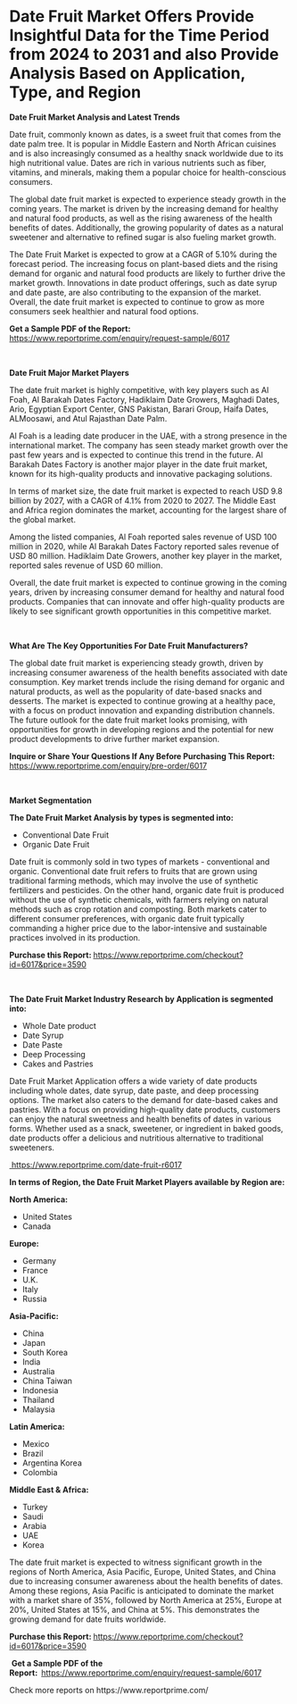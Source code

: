 <p><h1>Date Fruit Market Offers Provide Insightful Data for the Time Period from 2024 to 2031 and also Provide Analysis Based on Application, Type, and Region</h1></p><p><strong>Date Fruit Market Analysis and Latest Trends</strong></p>
<p><p>Date fruit, commonly known as dates, is a sweet fruit that comes from the date palm tree. It is popular in Middle Eastern and North African cuisines and is also increasingly consumed as a healthy snack worldwide due to its high nutritional value. Dates are rich in various nutrients such as fiber, vitamins, and minerals, making them a popular choice for health-conscious consumers.</p><p>The global date fruit market is expected to experience steady growth in the coming years. The market is driven by the increasing demand for healthy and natural food products, as well as the rising awareness of the health benefits of dates. Additionally, the growing popularity of dates as a natural sweetener and alternative to refined sugar is also fueling market growth.</p><p>The Date Fruit Market is expected to grow at a CAGR of 5.10% during the forecast period. The increasing focus on plant-based diets and the rising demand for organic and natural food products are likely to further drive the market growth. Innovations in date product offerings, such as date syrup and date paste, are also contributing to the expansion of the market. Overall, the date fruit market is expected to continue to grow as more consumers seek healthier and natural food options.</p></p>
<p><strong>Get a Sample PDF of the Report:&nbsp;</strong> <a href="https://www.reportprime.com/enquiry/request-sample/6017">https://www.reportprime.com/enquiry/request-sample/6017</a></p>
<p>&nbsp;</p>
<p><strong>Date Fruit Major Market Players</strong></p>
<p><p>The date fruit market is highly competitive, with key players such as Al Foah, Al Barakah Dates Factory, Hadiklaim Date Growers, Maghadi Dates, Ario, Egyptian Export Center, GNS Pakistan, Barari Group, Haifa Dates, ALMoosawi, and Atul Rajasthan Date Palm.</p><p>Al Foah is a leading date producer in the UAE, with a strong presence in the international market. The company has seen steady market growth over the past few years and is expected to continue this trend in the future. Al Barakah Dates Factory is another major player in the date fruit market, known for its high-quality products and innovative packaging solutions.</p><p>In terms of market size, the date fruit market is expected to reach USD 9.8 billion by 2027, with a CAGR of 4.1% from 2020 to 2027. The Middle East and Africa region dominates the market, accounting for the largest share of the global market.</p><p>Among the listed companies, Al Foah reported sales revenue of USD 100 million in 2020, while Al Barakah Dates Factory reported sales revenue of USD 80 million. Hadiklaim Date Growers, another key player in the market, reported sales revenue of USD 60 million.</p><p>Overall, the date fruit market is expected to continue growing in the coming years, driven by increasing consumer demand for healthy and natural food products. Companies that can innovate and offer high-quality products are likely to see significant growth opportunities in this competitive market.</p></p>
<p>&nbsp;</p>
<p><strong>What Are The Key Opportunities For Date Fruit Manufacturers?</strong></p>
<p><p>The global date fruit market is experiencing steady growth, driven by increasing consumer awareness of the health benefits associated with date consumption. Key market trends include the rising demand for organic and natural products, as well as the popularity of date-based snacks and desserts. The market is expected to continue growing at a healthy pace, with a focus on product innovation and expanding distribution channels. The future outlook for the date fruit market looks promising, with opportunities for growth in developing regions and the potential for new product developments to drive further market expansion.</p></p>
<p><strong>Inquire or Share Your Questions If Any Before Purchasing This Report:</strong> <a href="https://www.reportprime.com/enquiry/pre-order/6017">https://www.reportprime.com/enquiry/pre-order/6017</a></p>
<p>&nbsp;</p>
<p><strong>Market Segmentation</strong></p>
<p><strong>The Date Fruit Market Analysis by types is segmented into:</strong></p>
<p><ul><li>Conventional Date Fruit</li><li>Organic Date Fruit</li></ul></p>
<p><p>Date fruit is commonly sold in two types of markets - conventional and organic. Conventional date fruit refers to fruits that are grown using traditional farming methods, which may involve the use of synthetic fertilizers and pesticides. On the other hand, organic date fruit is produced without the use of synthetic chemicals, with farmers relying on natural methods such as crop rotation and composting. Both markets cater to different consumer preferences, with organic date fruit typically commanding a higher price due to the labor-intensive and sustainable practices involved in its production.</p></p>
<p><strong>Purchase this Report:&nbsp;</strong><a href="https://www.reportprime.com/checkout?id=6017&price=3590">https://www.reportprime.com/checkout?id=6017&price=3590</a></p>
<p>&nbsp;</p>
<p><strong>The Date Fruit Market Industry Research by Application is segmented into:</strong></p>
<p><ul><li>Whole Date product</li><li>Date Syrup</li><li>Date Paste</li><li>Deep Processing</li><li>Cakes and Pastries</li></ul></p>
<p><p>Date Fruit Market Application offers a wide variety of date products including whole dates, date syrup, date paste, and deep processing options. The market also caters to the demand for date-based cakes and pastries. With a focus on providing high-quality date products, customers can enjoy the natural sweetness and health benefits of dates in various forms. Whether used as a snack, sweetener, or ingredient in baked goods, date products offer a delicious and nutritious alternative to traditional sweeteners.</p></p>
<p><a href="https://www.reportprime.com/date-fruit-r6017">&nbsp;https://www.reportprime.com/date-fruit-r6017</a></p>
<p><strong>In terms of Region, the Date Fruit Market Players available by Region are:</strong></p>
<p>
    <p> <strong> North America: </strong>
        <ul>
            <li>United States</li>
            <li>Canada</li>
        </ul>
        </p> 
    <p> <strong> Europe: </strong>
        <ul>
            <li>Germany</li>
            <li>France</li>
            <li>U.K.</li>
            <li>Italy</li>
            <li>Russia</li>
        </ul>
        </p> 
    <p> <strong> Asia-Pacific: </strong>
        <ul>
            <li>China</li>
            <li>Japan</li>
            <li>South Korea</li>
            <li>India</li>
            <li>Australia</li>
            <li>China Taiwan</li>
            <li>Indonesia</li>
            <li>Thailand</li>
            <li>Malaysia</li>
        </ul>
        </p> 
    <p> <strong> Latin America: </strong>
        <ul>
            <li>Mexico</li>
            <li>Brazil</li>
            <li>Argentina Korea</li>
            <li>Colombia</li>
        </ul>
        </p> 
    <p> <strong> Middle East & Africa: </strong>
        <ul>
            <li>Turkey</li>
            <li>Saudi</li>
            <li>Arabia</li>
            <li>UAE</li>
            <li>Korea</li>
        </ul>
    </p>
    </p>
<p><p>The date fruit market is expected to witness significant growth in the regions of North America, Asia Pacific, Europe, United States, and China due to increasing consumer awareness about the health benefits of dates. Among these regions, Asia Pacific is anticipated to dominate the market with a market share of 35%, followed by North America at 25%, Europe at 20%, United States at 15%, and China at 5%. This demonstrates the growing demand for date fruits worldwide.</p></p>
<p><strong>Purchase this Report: </strong><a href="https://www.reportprime.com/checkout?id=6017&price=3590">https://www.reportprime.com/checkout?id=6017&price=3590</a></p>
<p>&nbsp;<strong>Get a Sample PDF of the Report:&nbsp;&nbsp;</strong><a href="https://www.reportprime.com/enquiry/request-sample/6017">https://www.reportprime.com/enquiry/request-sample/6017</a></p>
<p><strong></strong></p>
<p>Check more reports on https://www.reportprime.com/</p>
